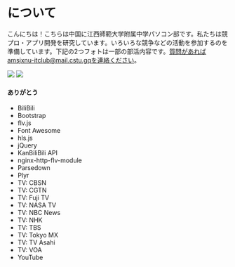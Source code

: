 # について

こんにちは！こちらは中国に江西師範大学附属中学パソコン部です。私たちは競プロ・アプリ開発を研究しています。いろいろな競争などの活動を参加するのを準備しています。下記の2つフォトは一部の部活内容です。質問があればamsjxnu-itclub@mail.cstu.gqを連絡ください。

<img src="/img/about/about/1" class="img-thumbnail img-fluid col-md-5 p-1 rounded mx-auto">
<img src="/img/about/about/2" class="img-thumbnail img-fluid col-md-5 p-1 rounded mx-auto">

<div class="mt-3"></div>

#### ありがとう
- BiliBili
- Bootstrap
- flv.js
- Font Awesome
- hls.js
- jQuery
- KanBiliBili API
- nginx-http-flv-module
- Parsedown
- Plyr
- TV: CBSN
- TV: CGTN
- TV: Fuji TV
- TV: NASA TV
- TV: NBC News
- TV: NHK
- TV: TBS
- TV: Tokyo MX
- TV: TV Asahi
- TV: VOA
- YouTube